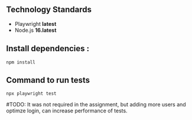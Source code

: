 
## Technology Standards
- Playwright **latest**
- Node.js **16.latest**


## Install dependencies :

```
npm install
```

## Command to run tests 

```
npx playwright test
```

#TODO: It was not required in the assignment, but adding more users and optimze login, can increase performance of tests. 

